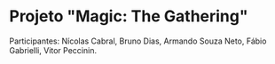 # Projeto "Magic: The Gathering"
Participantes: Nícolas Cabral, Bruno Dias, Armando Souza Neto, Fábio Gabrielli, Vitor Peccinin.
